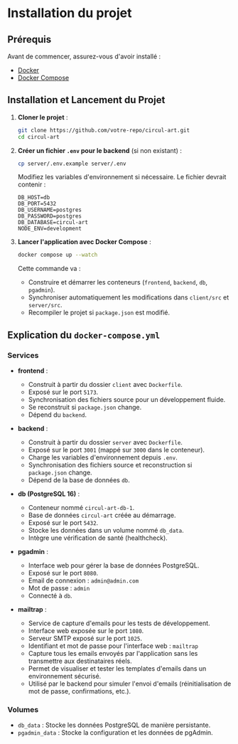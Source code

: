 # Installation du projet

## Prérequis
Avant de commencer, assurez-vous d'avoir installé :

- [Docker](https://www.docker.com/get-started)
- [Docker Compose](https://docs.docker.com/compose/install/)

## Installation et Lancement du Projet

1. **Cloner le projet** :
   ```sh
   git clone https://github.com/votre-repo/circul-art.git
   cd circul-art
   ```

2. **Créer un fichier `.env` pour le backend** (si non existant) :
   ```sh
   cp server/.env.example server/.env
   ```
   Modifiez les variables d'environnement si nécessaire. Le fichier devrait contenir :
   ```
   DB_HOST=db
   DB_PORT=5432
   DB_USERNAME=postgres
   DB_PASSWORD=postgres
   DB_DATABASE=circul-art
   NODE_ENV=development
   ```

3. **Lancer l'application avec Docker Compose** :
   ```sh
   docker compose up --watch
   ```
   Cette commande va :
   - Construire et démarrer les conteneurs (`frontend`, `backend`, `db`, `pgadmin`).
   - Synchroniser automatiquement les modifications dans `client/src` et `server/src`.
   - Recompiler le projet si `package.json` est modifié.

## Explication du `docker-compose.yml`

### Services

- **frontend** :
  - Construit à partir du dossier `client` avec `Dockerfile`.
  - Exposé sur le port `5173`.
  - Synchronisation des fichiers source pour un développement fluide.
  - Se reconstruit si `package.json` change.
  - Dépend du `backend`.

- **backend** :
  - Construit à partir du dossier `server` avec `Dockerfile`.
  - Exposé sur le port `3001` (mappé sur `3000` dans le conteneur).
  - Charge les variables d'environnement depuis `.env`.
  - Synchronisation des fichiers source et reconstruction si `package.json` change.
  - Dépend de la base de données `db`.

- **db (PostgreSQL 16)** :
  - Conteneur nommé `circul-art-db-1`.
  - Base de données `circul-art` créée au démarrage.
  - Exposé sur le port `5432`.
  - Stocke les données dans un volume nommé `db_data`.
  - Intègre une vérification de santé (healthcheck).

- **pgadmin** :
  - Interface web pour gérer la base de données PostgreSQL.
  - Exposé sur le port `8080`.
  - Email de connexion : `admin@admin.com`
  - Mot de passe : `admin`
  - Connecté à `db`.

- **mailtrap** :
  - Service de capture d'emails pour les tests de développement.
  - Interface web exposée sur le port `1080`.
  - Serveur SMTP exposé sur le port `1025`.
  - Identifiant et mot de passe pour l'interface web : `mailtrap`
  - Capture tous les emails envoyés par l'application sans les transmettre aux destinataires réels.
  - Permet de visualiser et tester les templates d'emails dans un environnement sécurisé.
  - Utilisé par le backend pour simuler l'envoi d'emails (réinitialisation de mot de passe, confirmations, etc.).

### Volumes
- `db_data` : Stocke les données PostgreSQL de manière persistante.
- `pgadmin_data` : Stocke la configuration et les données de pgAdmin.